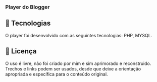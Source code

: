 ### Player do Blogger


## 🚀 Tecnologias <br>
O player foi desenvolvido com as seguintes tecnologias: PHP, MYSQL.

## 📝 Licença<br>
O uso é livre, não foi criado por mim e sim aprimorado e reconstruido.<br>
Trechos e links podem ser usados, desde que deixe a orientação apropriada e específica para o conteúdo original.
